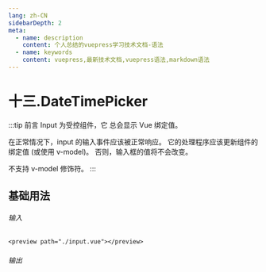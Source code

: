 ```yaml
---
lang: zh-CN
sidebarDepth: 2
meta:
  - name: description
    content: 个人总结的vuepress学习技术文档-语法
  - name: keywords
    content: vuepress,最新技术文档,vuepress语法,markdown语法
---
```


# 十三.DateTimePicker


:::tip 前言
Input 为受控组件，它 总会显示 Vue 绑定值。

在正常情况下，input 的输入事件应该被正常响应。 它的处理程序应该更新组件的绑定值 (或使用 v-model)。 否则，输入框的值将不会改变。

不支持 v-model 修饰符。
:::

## 基础用法

###### 输入

```
<preview path="./input.vue"></preview>
```

###### 输出

<preview path="./input.vue"></preview>
